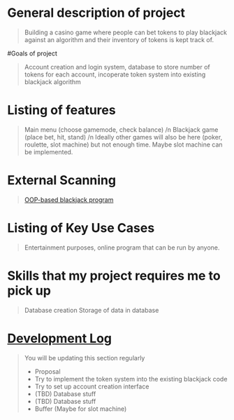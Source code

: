 # General description of project
> Building a casino game where people can bet tokens to play blackjack against an algorithm and their inventory of tokens is kept track of.

#Goals of project
> Account creation and login system, database to store number of tokens for each account, incoperate token system into existing blackjack algorithm

# Listing of features
> Main menu (choose gamemode, check balance) /n
> Blackjack game (place bet, hit, stand) /n
> Ideally other games will also be here (poker, roulette, slot machine) but not enough time. Maybe slot machine can be implemented.

# External Scanning
> [OOP-based blackjack program](https://github.com/sheetalbongale/Blackjack-Python/blob/master/blackjack.py)

# Listing of Key Use Cases
> Entertainment purposes, online program that can be run by anyone.

# Skills that my project requires me to pick up
> Database creation
> Storage of data in database

# [Development Log](/devlog.md)
> You will be updating this section regularly
> - Proposal
> - Try to implement the token system into the existing blackjack code
> - Try to set up account creation interface
> - (TBD) Database stuff
> - (TBD) Database stuff
> - Buffer (Maybe for slot machine)
